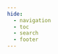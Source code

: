 ```yaml
---
hide:
  - navigation
  - toc
  - search
  - footer
---
```


<!DOCTYPE html>
<html lang="en">

<head>
    <meta charset="UTF-8">
    <meta name="viewport" content="width=device-width, initial-scale=1.0">
    <title>Tomoni</title>
    <style>
        body {
            margin: 0;
            padding: 0;
            font-family: Arial, sans-serif;
            background-size: cover;
            background-position: center;
            transition: background-image 1s ease-in-out;
            height: 100vh;
            display: flex;
            flex-direction: column;
            justify-content: center;
            align-items: center;
        }

        .title {
            font-size: 3rem;
            color: #ffffff;
            text-align: center;
            margin-bottom: 30px;
            text-shadow: 2px 2px 4px rgba(0, 0, 0, 0.5);
        }

        .button {
            position: absolute;
            bottom: 80px;
            right: 80px;
            padding: 15px 30px;
            background-color: black;
            color: #ffffff;
            border: 2px solid white;
            /*border-radius: 5px;*/
            font-size: 1.5rem;
            cursor: pointer;
            opacity:0.8;
            transition: background-color 0.3s;
        }

        .button:hover {
            background-color: gray;
        }

        .md-header,
        h1 {
            display: none;
        }
    </style>
</head>

<body id="background" style="background-image: url('images/bg1.jpg');">

    <button class="button" onclick="enterSite()">Enter Tomoni ▶︎</button>

    <script>
        var backgrounds = ['futabayamae.jpg', 'taiheiteam.jpg', 'bg1.jpg', 'bg2.jpg', 'bg3.jpg', 'bg4.jpg', 'bg5.jpg', 'bg6.jpg', 'bg7.jpg', 'bg8.jpg', 'bg9.jpg', 'bg10.jpg', 'bg11.jpg', 'bg12.jpg', 'bg12.jpg', 'bg13.jpg','drone1.jpg','drone2.jpg',drone3.jpg'];

        function enterSite() {
            // Redirect to your main site
            window.location.href = 'gallery';
        }

        // Generate a random index for the initial background image
        var initialIndex = Math.floor(Math.random() * backgrounds.length);
        document.getElementById('background').style.backgroundImage = 'url("images/' + backgrounds[initialIndex] + '")';

        setInterval(function () {
            var index = Math.floor(Math.random() * backgrounds.length);
            document.getElementById('background').style.backgroundImage = 'url("images/' + backgrounds[index] + '")';
        }, 5000); // Change background every 5 seconds (adjust as needed)
    </script>
</body>

</html>
